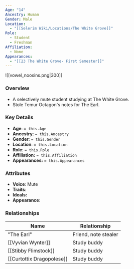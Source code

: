 ```yaml
---
Age: "14"
Ancestry: Human
Gender: Male
Location:
  - "[[Selerim Wiki/Locations/The White Grove]]"
Role:
  - Student
  - Freshman
Affiliation:
  - None
Appearances:
  - "[[23 The White Grove- First Semester]]"
---
```


![[vowel_noosins.png|300]]

### Overview
- A selectively mute student studying at The White Grove.
- Stole Temur Octagon's notes for The Earl.

### Key Details
- **Age**: `= this.Age`
- **Ancestry**: `= this.Ancestry`
- **Gender**: `= this.Gender`
- **Location**: `= this.Location`
- **Role**: `= this.Role`
- **Affiliation:** `= this.Affiliation`
- **Appearances:** `= this.Appearances`

### Attributes
- **Voice**: Mute
- **Traits**: 
- **Ideals:** 
- **Appearance**:

### Relationships

| Name                      | Relationship         |
| ------------------------- | -------------------- |
| "The Earl"                | Friend, note stealer |
| [[Vyvian Wynter]]         | Study buddy          |
| [[Stibby Flimstock]]      | Study buddy          |
| [[Curtottix Dragopolese]] | Study buddy          |

